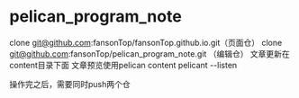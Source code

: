 # pelican_program_note

clone git@github.com:fansonTop/fansonTop.github.io.git（页面仓）
clone git@github.com:fansonTop/pelican_program_note.git （编辑仓）
文章更新在content目录下面
文章预览使用pelican content   pelicant --listen

操作完之后，需要同时push两个仓